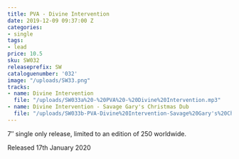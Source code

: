 ```yaml
---
title: PVA - Divine Intervention
date: 2019-12-09 09:37:00 Z
categories:
- single
tags:
- lead
price: 10.5
sku: SW032
releaseprefix: SW
cataloguenumber: '032'
image: "/uploads/SW33.png"
tracks:
- name: Divine Intervention
  file: "/uploads/SW033a%20-%20PVA%20-%20Divine%20Intervention.mp3"
- name: Divine Intervention - Savage Gary's Christmas Dub
  file: "/uploads/SW033b-PVA-Divine%20Intervention-Savage%20Gary's%20Christmas%20Dub.mp3"
---
```


7″ single only release, limited to an edition of 250 worldwide.

Released 17th January 2020